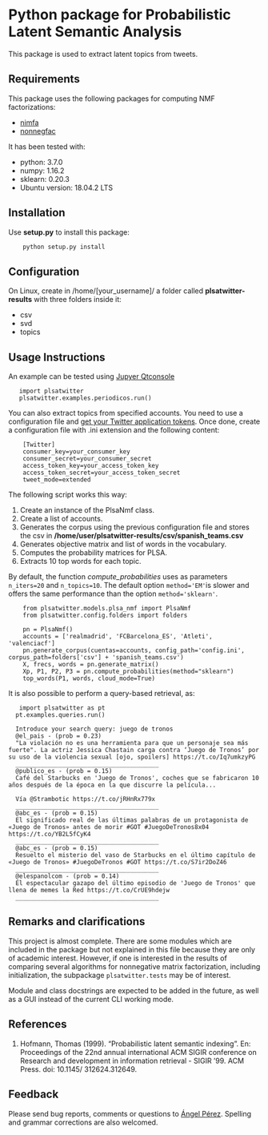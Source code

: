 Python package for Probabilistic Latent Semantic Analysis
====================

This package is used to extract latent topics from tweets.


Requirements
------------

This package uses the following packages for computing NMF factorizations:

* [nimfa](https://github.com/marinkaz/nimfa)
* [nonnegfac](https://github.com/kimjingu/nonnegfac-python)

It has been tested with:

* python: 3.7.0
* numpy: 1.16.2
* sklearn: 0.20.3
* Ubuntu version: 18.04.2 LTS


Installation
------------

Use **setup.py** to install this package:

```python
    python setup.py install
```

Configuration
------------
On Linux, create in /home/[your_username]/ a folder called **plsatwitter-results** with three folders inside it:

* csv
* svd
* topics


Usage Instructions
------------
An example can be tested using [Jupyer Qtconsole](https://qtconsole.readthedocs.io/en/stable/)
```python3
   import plsatwitter
   plsatwitter.examples.periodicos.run()
```

You can also extract topics from specified accounts. You need to use a configuration file and [get your Twitter application tokens](https://python-twitter.readthedocs.io/en/latest/getting_started.html). Once done, create a configuration file with .ini extension and the following content:
```
    [Twitter]
    consumer_key=your_consumer_key
    consumer_secret=your_consumer_secret
    access_token_key=your_access_token_key
    access_token_secret=your_access_token_secret
    tweet_mode=extended
```

The following script works this way:

1. Create an instance of the PlsaNmf class.
2. Create a list of accounts.
3. Generates the corpus using the previous configuration file and stores the csv in **/home/user/plsatwitter-results/csv/spanish_teams.csv**
4. Generates objective matrix and list of words in the vocabulary.
5. Computes the probability matrices for PLSA.
6. Extracts 10 top words for each topic.

By default, the function _compute_probabilities_ uses as parameters `n_iters=20` and `n_topics=10`. The default option `method='EM'`is slower and offers the same performance than the option `method='sklearn'`.






```python3
    from plsatwitter.models.plsa_nmf import PlsaNmf
    from plsatwitter.config.folders import folders
    
    pn = PlsaNmf()
    accounts = ['realmadrid', 'FCBarcelona_ES', 'Atleti', 'valenciacf']
    pn.generate_corpus(cuentas=accounts, config_path='config.ini', corpus_path=folders['csv'] + 'spanish_teams.csv')
    X, frecs, words = pn.generate_matrix()
    Xp, P1, P2, P3 = pn.compute_probabilities(method="sklearn")
    top_words(P1, words, cloud_mode=True)
```

It is also possible to perform a query-based retrieval, as:
```python3
   import plsatwitter as pt
  pt.examples.queries.run()

  Introduce your search query: juego de tronos
  @el_pais - (prob = 0.23)
  "La violación no es una herramienta para que un personaje sea más fuerte". La actriz Jessica Chastain carga contra ‘Juego de Tronos’ por su uso de la violencia sexual [ojo, spoilers] https://t.co/Iq7umkzyPG
  ________________________________________
  @publico_es - (prob = 0.15)
  Café del Starbucks en 'Juego de Tronos', coches que se fabricaron 10 años después de la época en la que discurre la película...

  Vía @Strambotic https://t.co/jRHnRx779x
  ________________________________________
  @abc_es - (prob = 0.15)
  El significado real de las últimas palabras de un protagonista de «Juego de Tronos» antes de morir #GOT #JuegoDeTronos8x04  https://t.co/YB2L5fCyK4
  ________________________________________
  @abc_es - (prob = 0.15)
  Resuelto el misterio del vaso de Starbucks en el último capítulo de «Juego de Tronos» #JuegoDeTronos #GOT https://t.co/S7ir2DoZ46
  ________________________________________
  @elespanolcom - (prob = 0.14)
  El espectacular gazapo del último episodio de 'Juego de Tronos' que llena de memes la Red https://t.co/CrUE9hdejw
  ________________________________________
```

Remarks and clarifications
----------
This project is almost complete. There are some modules which are included in the package but not explained in this file because they are only of academic interest. However, if one is interested in the results of comparing several algorithms for nonnegative matrix factorization, including initialization, the subpackage ```plsatwitter.tests``` may be of interest. 

Module and class docstrings are expected to be added in the future, as well as a GUI instead of the current CLI working mode.


References
----------
1. Hofmann, Thomas (1999). “Probabilistic latent semantic indexing”. En: Proceedings of the 22nd annual international ACM SIGIR conference on Research and
development in information retrieval - SIGIR ’99. ACM Press. doi: 10.1145/
312624.312649.



Feedback
--------
Please send bug reports, comments or questions to [Ángel Pérez](alperezmi@hotmail.com). Spelling and grammar corrections are also welcomed.
